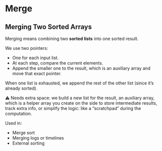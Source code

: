 # Merge

## Merging Two Sorted Arrays

Merging means combining two **sorted lists** into one sorted result.

We use two pointers:
- One for each input list.
- At each step, compare the current elements.
- Append the smaller one to the result, which is an auxiliary array and move that exact pointer.

When one list is exhausted, we append the rest of the other list (since it’s already sorted).

⚠️ Needs extra space: we build a new list for the result, an auxiliary array, which is a helper array you create on the side to store intermediate results, track extra info, or simplify the logic: like a “scratchpad” during the computation.

Used in:
- Merge sort
- Merging logs or timelines
- External sorting